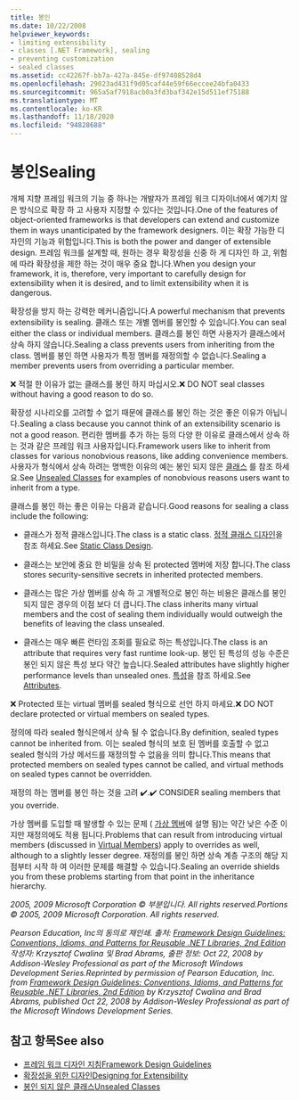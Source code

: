 ```yaml
---
title: 봉인
ms.date: 10/22/2008
helpviewer_keywords:
- limiting extensibility
- classes [.NET Framework], sealing
- preventing customization
- sealed classes
ms.assetid: cc42267f-bb7a-427a-845e-df97408528d4
ms.openlocfilehash: 29023ad431f9d05caf44e59f66eccee24bfa0433
ms.sourcegitcommit: 965a5af7918acb0a3fd3baf342e15d511ef75188
ms.translationtype: MT
ms.contentlocale: ko-KR
ms.lasthandoff: 11/18/2020
ms.locfileid: "94828688"
---
```

# <a name="sealing"></a><span data-ttu-id="6e937-102">봉인</span><span class="sxs-lookup"><span data-stu-id="6e937-102">Sealing</span></span>
<span data-ttu-id="6e937-103">개체 지향 프레임 워크의 기능 중 하나는 개발자가 프레임 워크 디자이너에서 예기치 않은 방식으로 확장 하 고 사용자 지정할 수 있다는 것입니다.</span><span class="sxs-lookup"><span data-stu-id="6e937-103">One of the features of object-oriented frameworks is that developers can extend and customize them in ways unanticipated by the framework designers.</span></span> <span data-ttu-id="6e937-104">이는 확장 가능한 디자인의 기능과 위험입니다.</span><span class="sxs-lookup"><span data-stu-id="6e937-104">This is both the power and danger of extensible design.</span></span> <span data-ttu-id="6e937-105">프레임 워크를 설계할 때, 원하는 경우 확장성을 신중 하 게 디자인 하 고, 위험에 따라 확장성을 제한 하는 것이 매우 중요 합니다.</span><span class="sxs-lookup"><span data-stu-id="6e937-105">When you design your framework, it is, therefore, very important to carefully design for extensibility when it is desired, and to limit extensibility when it is dangerous.</span></span>

 <span data-ttu-id="6e937-106">확장성을 방지 하는 강력한 메커니즘입니다.</span><span class="sxs-lookup"><span data-stu-id="6e937-106">A powerful mechanism that prevents extensibility is sealing.</span></span> <span data-ttu-id="6e937-107">클래스 또는 개별 멤버를 봉인할 수 있습니다.</span><span class="sxs-lookup"><span data-stu-id="6e937-107">You can seal either the class or individual members.</span></span> <span data-ttu-id="6e937-108">클래스를 봉인 하면 사용자가 클래스에서 상속 하지 않습니다.</span><span class="sxs-lookup"><span data-stu-id="6e937-108">Sealing a class prevents users from inheriting from the class.</span></span> <span data-ttu-id="6e937-109">멤버를 봉인 하면 사용자가 특정 멤버를 재정의할 수 없습니다.</span><span class="sxs-lookup"><span data-stu-id="6e937-109">Sealing a member prevents users from overriding a particular member.</span></span>

 <span data-ttu-id="6e937-110">❌ 적절 한 이유가 없는 클래스를 봉인 하지 마십시오.</span><span class="sxs-lookup"><span data-stu-id="6e937-110">❌ DO NOT seal classes without having a good reason to do so.</span></span>

 <span data-ttu-id="6e937-111">확장성 시나리오를 고려할 수 없기 때문에 클래스를 봉인 하는 것은 좋은 이유가 아닙니다.</span><span class="sxs-lookup"><span data-stu-id="6e937-111">Sealing a class because you cannot think of an extensibility scenario is not a good reason.</span></span> <span data-ttu-id="6e937-112">편리한 멤버를 추가 하는 등의 다양 한 이유로 클래스에서 상속 하는 것과 같은 프레임 워크 사용자입니다.</span><span class="sxs-lookup"><span data-stu-id="6e937-112">Framework users like to inherit from classes for various nonobvious reasons, like adding convenience members.</span></span> <span data-ttu-id="6e937-113">사용자가 형식에서 상속 하려는 명백한 이유의 예는 봉인 되지 않은 [클래스](unsealed-classes.md) 를 참조 하세요.</span><span class="sxs-lookup"><span data-stu-id="6e937-113">See [Unsealed Classes](unsealed-classes.md) for examples of nonobvious reasons users want to inherit from a type.</span></span>

 <span data-ttu-id="6e937-114">클래스를 봉인 하는 좋은 이유는 다음과 같습니다.</span><span class="sxs-lookup"><span data-stu-id="6e937-114">Good reasons for sealing a class include the following:</span></span>

- <span data-ttu-id="6e937-115">클래스가 정적 클래스입니다.</span><span class="sxs-lookup"><span data-stu-id="6e937-115">The class is a static class.</span></span> <span data-ttu-id="6e937-116">[정적 클래스 디자인](static-class.md)을 참조 하세요.</span><span class="sxs-lookup"><span data-stu-id="6e937-116">See [Static Class Design](static-class.md).</span></span>

- <span data-ttu-id="6e937-117">클래스는 보안에 중요 한 비밀을 상속 된 protected 멤버에 저장 합니다.</span><span class="sxs-lookup"><span data-stu-id="6e937-117">The class stores security-sensitive secrets in inherited protected members.</span></span>

- <span data-ttu-id="6e937-118">클래스는 많은 가상 멤버를 상속 하 고 개별적으로 봉인 하는 비용은 클래스를 봉인 되지 않은 경우의 이점 보다 더 큽니다.</span><span class="sxs-lookup"><span data-stu-id="6e937-118">The class inherits many virtual members and the cost of sealing them individually would outweigh the benefits of leaving the class unsealed.</span></span>

- <span data-ttu-id="6e937-119">클래스는 매우 빠른 런타임 조회를 필요로 하는 특성입니다.</span><span class="sxs-lookup"><span data-stu-id="6e937-119">The class is an attribute that requires very fast runtime look-up.</span></span> <span data-ttu-id="6e937-120">봉인 된 특성의 성능 수준은 봉인 되지 않은 특성 보다 약간 높습니다.</span><span class="sxs-lookup"><span data-stu-id="6e937-120">Sealed attributes have slightly higher performance levels than unsealed ones.</span></span> <span data-ttu-id="6e937-121">[특성](attributes.md)을 참조 하세요.</span><span class="sxs-lookup"><span data-stu-id="6e937-121">See [Attributes](attributes.md).</span></span>

 <span data-ttu-id="6e937-122">❌ Protected 또는 virtual 멤버를 sealed 형식으로 선언 하지 마세요.</span><span class="sxs-lookup"><span data-stu-id="6e937-122">❌ DO NOT declare protected or virtual members on sealed types.</span></span>

 <span data-ttu-id="6e937-123">정의에 따라 sealed 형식은에서 상속 될 수 없습니다.</span><span class="sxs-lookup"><span data-stu-id="6e937-123">By definition, sealed types cannot be inherited from.</span></span> <span data-ttu-id="6e937-124">이는 sealed 형식의 보호 된 멤버를 호출할 수 없고 sealed 형식의 가상 메서드를 재정의할 수 없음을 의미 합니다.</span><span class="sxs-lookup"><span data-stu-id="6e937-124">This means that protected members on sealed types cannot be called, and virtual methods on sealed types cannot be overridden.</span></span>

 <span data-ttu-id="6e937-125">재정의 하는 멤버를 봉인 하는 것을 고려 ✔️.</span><span class="sxs-lookup"><span data-stu-id="6e937-125">✔️ CONSIDER sealing members that you override.</span></span>

 <span data-ttu-id="6e937-126">가상 멤버를 도입할 때 발생할 수 있는 문제 ( [가상 멤버](virtual-members.md)에 설명 됨)는 약간 낮은 수준 이지만 재정의에도 적용 됩니다.</span><span class="sxs-lookup"><span data-stu-id="6e937-126">Problems that can result from introducing virtual members (discussed in [Virtual Members](virtual-members.md)) apply to overrides as well, although to a slightly lesser degree.</span></span> <span data-ttu-id="6e937-127">재정의를 봉인 하면 상속 계층 구조의 해당 지점부터 시작 하 여 이러한 문제를 해결할 수 있습니다.</span><span class="sxs-lookup"><span data-stu-id="6e937-127">Sealing an override shields you from these problems starting from that point in the inheritance hierarchy.</span></span>

 <span data-ttu-id="6e937-128">*2005, 2009 Microsoft Corporation © 부분입니다. All rights reserved.*</span><span class="sxs-lookup"><span data-stu-id="6e937-128">*Portions © 2005, 2009 Microsoft Corporation. All rights reserved.*</span></span>

 <span data-ttu-id="6e937-129">*Pearson Education, Inc의 동의로 재인쇄. 출처: [Framework Design Guidelines: Conventions, Idioms, and Patterns for Reusable .NET Libraries, 2nd Edition](https://www.informit.com/store/framework-design-guidelines-conventions-idioms-and-9780321545619) 작성자: Krzysztof Cwalina 및 Brad Abrams, 출판 정보: Oct 22, 2008 by Addison-Wesley Professional as part of the Microsoft Windows Development Series.*</span><span class="sxs-lookup"><span data-stu-id="6e937-129">*Reprinted by permission of Pearson Education, Inc. from [Framework Design Guidelines: Conventions, Idioms, and Patterns for Reusable .NET Libraries, 2nd Edition](https://www.informit.com/store/framework-design-guidelines-conventions-idioms-and-9780321545619) by Krzysztof Cwalina and Brad Abrams, published Oct 22, 2008 by Addison-Wesley Professional as part of the Microsoft Windows Development Series.*</span></span>

## <a name="see-also"></a><span data-ttu-id="6e937-130">참고 항목</span><span class="sxs-lookup"><span data-stu-id="6e937-130">See also</span></span>

- [<span data-ttu-id="6e937-131">프레임 워크 디자인 지침</span><span class="sxs-lookup"><span data-stu-id="6e937-131">Framework Design Guidelines</span></span>](index.md)
- [<span data-ttu-id="6e937-132">확장성을 위한 디자인</span><span class="sxs-lookup"><span data-stu-id="6e937-132">Designing for Extensibility</span></span>](designing-for-extensibility.md)
- [<span data-ttu-id="6e937-133">봉인 되지 않은 클래스</span><span class="sxs-lookup"><span data-stu-id="6e937-133">Unsealed Classes</span></span>](unsealed-classes.md)
